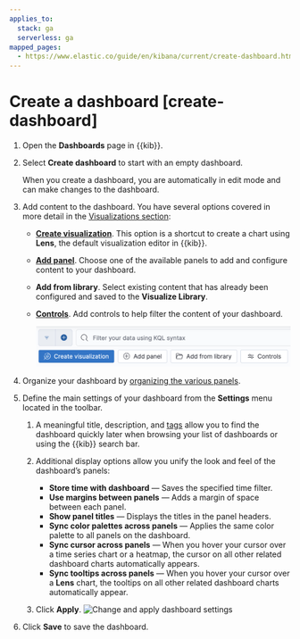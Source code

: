 ```yaml
---
applies_to:
  stack: ga
  serverless: ga
mapped_pages:
  - https://www.elastic.co/guide/en/kibana/current/create-dashboard.html
---
```


# Create a dashboard [create-dashboard]

1. Open the **Dashboards** page in {{kib}}.
2. Select **Create dashboard** to start with an empty dashboard.

    When you create a dashboard, you are automatically in edit mode and can make changes to the dashboard.

3. Add content to the dashboard. You have several options covered in more detail in the [Visualizations section](../visualize.md#panels-editors):

    * [**Create visualization**](../visualize/lens.md). This option is a shortcut to create a chart using **Lens**, the default visualization editor in {{kib}}.
    * [**Add panel**](../visualize.md#panels-editors). Choose one of the available panels to add and configure content to your dashboard.
    * **Add from library**. Select existing content that has already been configured and saved to the **Visualize Library**.
    * [**Controls**](add-controls.md). Add controls to help filter the content of your dashboard.

      ![Options to add content to your dashboard](../../images/kibana-add_content_to_dashboard_8.15.0.png "title =60%")

4. Organize your dashboard by [organizing the various panels](arrange-panels.md).
5. Define the main settings of your dashboard from the **Settings** menu located in the toolbar.

    1. A meaningful title, description, and [tags](../find-and-organize/tags.md) allow you to find the dashboard quickly later when browsing your list of dashboards or using the {{kib}} search bar.
    2. Additional display options allow you unify the look and feel of the dashboard’s panels:

        * **Store time with dashboard** — Saves the specified time filter.
        * **Use margins between panels** — Adds a margin of space between each panel.
        * **Show panel titles** — Displays the titles in the panel headers.
        * **Sync color palettes across panels** — Applies the same color palette to all panels on the dashboard.
        * **Sync cursor across panels** — When you hover your cursor over a time series chart or a heatmap, the cursor on all other related dashboard charts automatically appears.
        * **Sync tooltips across panels** — When you hover your cursor over a **Lens** chart, the tooltips on all other related dashboard charts automatically appear.

    3. Click **Apply**.
       ![Change and apply dashboard settings](https://images.contentstack.io/v3/assets/bltefdd0b53724fa2ce/blt4a6e9807f1fac9f8/6750ee9cef6d5a250c229e50/dashboard-settings-8.17.0.gif "title =50%")

6. Click **Save**  to save the dashboard.
